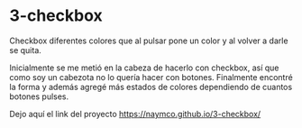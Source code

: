 # 3-checkbox
Checkbox diferentes colores que al pulsar pone un color y al volver a darle se quita.

Inicialmente se me metió en la cabeza de hacerlo con checkbox, así que como soy un cabezota no lo quería hacer con botones.
Finalmente encontré la forma y además agregé más estados de colores dependiendo de cuantos botones pulses. 

Dejo aquí el link del proyecto https://naymco.github.io/3-checkbox/
